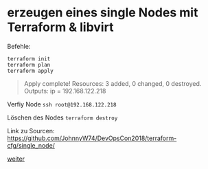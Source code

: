 erzeugen eines single Nodes mit Terraform & libvirt
=

Befehle: 
```
terraform init
terraform plan
terraform apply
```
>Apply complete! Resources: 3 added, 0 changed, 0 destroyed.
>Outputs:
>ip = 192.168.122.218

Verfiy Node ```ssh root@192.168.122.218```

Löschen des Nodes ```terraform destroy```

Link zu Sourcen:
https://github.com/JohnnyW74/DevOpsCon2018/terraform-cfg/single_node/

[weiter](https://github.com/JohnnyW74/DevOpsCon2018/blob/master/doc/08-create-3-nodes.md)